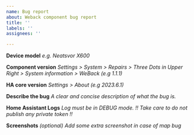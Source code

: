 ```yaml
---
name: Bug report
about: Weback component bug report
title: ''
labels: ''
assignees: ''

---
```


**Device model**
_e.g. Neatsvor X600_

**Component version**
_Settings > System > Repairs > Three Dots in Upper Right > System information > WeBack (e.g 1.1.1)_

**HA core version**
_Settings > About (e.g 2023.6.1)_

**Describe the bug**
_A clear and concise description of what the bug is._

**Home Assistant Logs**
_Log must be in DEBUG mode. 
!! Take care to do not publish any private token !!_

**Screenshots**
_(optional) Add some extra screenshot in case of map bug_
